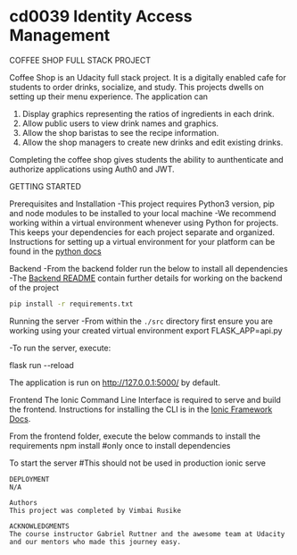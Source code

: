 # cd0039 Identity Access Management
COFFEE SHOP FULL STACK PROJECT

 Coffee Shop is an Udacity full stack project. It is a digitally enabled cafe for students to order drinks, socialize, and study. This projects dwells on setting up their menu experience. The application can
1. Display graphics representing the ratios of ingredients in each drink.
2. Allow public users to view drink names and graphics.
3. Allow the shop baristas to see the recipe information.
4. Allow the shop managers to create new drinks and edit existing drinks.


Completing the coffee shop gives students the ability to aunthenticate and authorize applications using Auth0 and JWT.


GETTING STARTED

Prerequisites and Installation
-This project requires Python3 version, pip and node modules to be installed to your local machine 
-We recommend working within a virtual environment whenever using Python for projects. This keeps your dependencies for each project separate and organized. Instructions for setting up a virtual environment for your platform can be found in the [python docs](https://packaging.python.org/guides/installing-using-pip-and-virtual-environments/)


Backend
-From the backend folder run the below to install all dependencies
-The [Backend README](./backend/README.md) contain further details for working on the backend of the project

```bash
pip install -r requirements.txt

```
Running the server
-From within the `./src` directory first ensure you are working using your created virtual environment
export FLASK_APP=api.py

-To run the server, execute:

 flask run --reload

The application is run on http://127.0.0.1:5000/ by default.

Frontend
The Ionic Command Line Interface is required to serve and build the frontend. Instructions for installing the CLI is in the [Ionic Framework Docs](https://ionicframework.com/docs/installation/cli).

From the frontend folder, execute the below commands to install the requirements
  npm install #only once to install dependencies

To start the server #This should not be used in production
    ionic serve


```
DEPLOYMENT
N/A

Authors
This project was completed by Vimbai Rusike

ACKNOWLEDGMENTS
The course instructor Gabriel Ruttner and the awesome team at Udacity and our mentors who made this journey easy.
 
